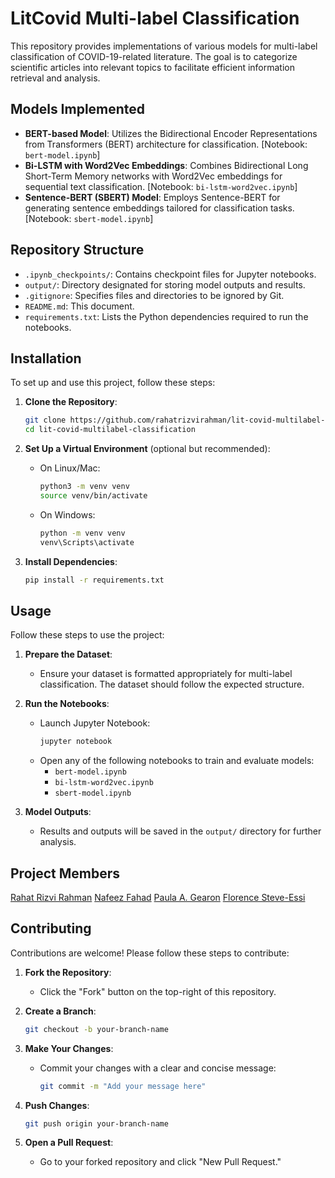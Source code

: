 
# LitCovid Multi-label Classification

This repository provides implementations of various models for multi-label classification of COVID-19-related literature. The goal is to categorize scientific articles into relevant topics to facilitate efficient information retrieval and analysis.

## Models Implemented

- **BERT-based Model**: Utilizes the Bidirectional Encoder Representations from Transformers (BERT) architecture for classification. [Notebook: `bert-model.ipynb`]
- **Bi-LSTM with Word2Vec Embeddings**: Combines Bidirectional Long Short-Term Memory networks with Word2Vec embeddings for sequential text classification. [Notebook: `bi-lstm-word2vec.ipynb`]
- **Sentence-BERT (SBERT) Model**: Employs Sentence-BERT for generating sentence embeddings tailored for classification tasks. [Notebook: `sbert-model.ipynb`]

## Repository Structure

- `.ipynb_checkpoints/`: Contains checkpoint files for Jupyter notebooks.
- `output/`: Directory designated for storing model outputs and results.
- `.gitignore`: Specifies files and directories to be ignored by Git.
- `README.md`: This document.
- `requirements.txt`: Lists the Python dependencies required to run the notebooks.

## Installation

To set up and use this project, follow these steps:

1. **Clone the Repository**:
   ```bash
   git clone https://github.com/rahatrizvirahman/lit-covid-multilabel-classification.git
   cd lit-covid-multilabel-classification
   ```

2. **Set Up a Virtual Environment** (optional but recommended):
   - On Linux/Mac:
     ```bash
     python3 -m venv venv
     source venv/bin/activate
     ```
   - On Windows:
     ```bash
     python -m venv venv
     venv\Scripts\activate
     ```

3. **Install Dependencies**:
   ```bash
   pip install -r requirements.txt
   ```

## Usage

Follow these steps to use the project:

1. **Prepare the Dataset**:
   - Ensure your dataset is formatted appropriately for multi-label classification. The dataset should follow the expected structure.

2. **Run the Notebooks**:
   - Launch Jupyter Notebook:
     ```bash
     jupyter notebook
     ```
   - Open any of the following notebooks to train and evaluate models:
     - `bert-model.ipynb`
     - `bi-lstm-word2vec.ipynb`
     - `sbert-model.ipynb`

3. **Model Outputs**:
   - Results and outputs will be saved in the `output/` directory for further analysis.

## Project Members
[Rahat Rizvi Rahman](https://github.com/rahatrizvirahman)
[Nafeez Fahad](https://github.com/Nafeez-f)
[Paula A. Gearon](https://github.com/quoll)
[Florence Steve-Essi]()


## Contributing

Contributions are welcome! Please follow these steps to contribute:

1. **Fork the Repository**:
   - Click the "Fork" button on the top-right of this repository.

2. **Create a Branch**:
   ```bash
   git checkout -b your-branch-name
   ```

3. **Make Your Changes**:
   - Commit your changes with a clear and concise message:
     ```bash
     git commit -m "Add your message here"
     ```

4. **Push Changes**:
   ```bash
   git push origin your-branch-name
   ```

5. **Open a Pull Request**:
   - Go to your forked repository and click "New Pull Request."



